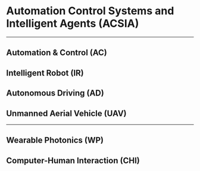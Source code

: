 # Automation Control Systems and Intelligent Agents (ACSIA)

******

## Automation & Control (AC)

## Intelligent Robot (IR)

## Autonomous Driving (AD)

## Unmanned Aerial Vehicle (UAV)

******

## Wearable Photonics (WP)

## Computer-Human Interaction (CHI)
